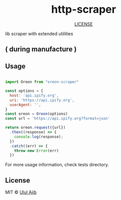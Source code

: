 <big><h1 align="center">http-scraper</h1></big>


<p align="center">
  <a href="https://github.com/ululajib/oreon-scraper/blob/master/LICENSE">
    LICENSE
  </a>
</p>

lib scraper with extended utilities

## ( during manufacture )

## Usage

```js

import Oreon from "oreon-scraper"

const options = {
  host: 'api.ipify.org',
  uri: 'https://api.ipify.org',
  userAgent: '',
}
const oreon = Oreon(options)
const url = 'https://api.ipify.org?format=json'

return oreon.request({url})
  .then((response) => {
    console.log(response);
  })
  .catch((err) => {
    throw new Error(err)
  })

```

For more usage information, check tests directory.

## License

MIT © [Ulul Ajib](http://github.com/ululajib)
